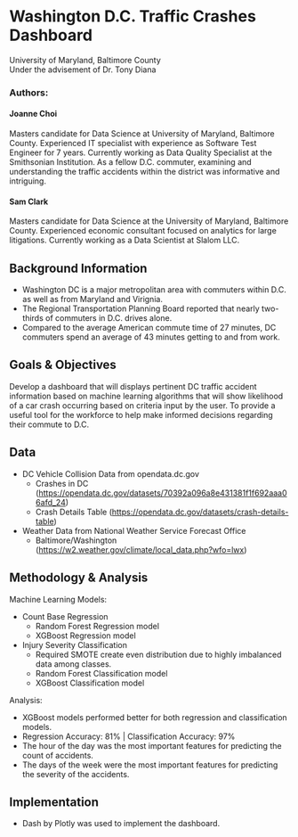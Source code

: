 # Washington D.C. Traffic Crashes Dashboard
University of Maryland, Baltimore County 
<br>
Under the advisement of Dr. Tony Diana 

### Authors:
#### Joanne Choi
Masters candidate for Data Science at University of Maryland, Baltimore County. Experienced IT specialist with experience as Software Test Engineer for 7 years. Currently working as Data Quality Specialist at the Smithsonian Institution. As a fellow D.C. commuter, examining and understanding the traffic accidents within the district was informative and intriguing.
#### Sam Clark
Masters candidate for Data Science at the University of Maryland, Baltimore County. Experienced economic consultant focused on analytics for large litigations. Currently working as a Data Scientist at Slalom LLC.

## Background Information
- Washington DC is a major metropolitan area with commuters within D.C. as well as from Maryland and Virignia. 
- The Regional Transportation Planning Board reported that nearly two-thirds of commuters in D.C. drives alone. 
- Compared to the average American commute time of 27 minutes, DC commuters spend an average of 43 minutes getting to and from work. 

## Goals & Objectives
Develop a dashboard that will displays pertinent DC traffic accident information based on machine learning algorithms that will show likelihood of a car crash occurring based on criteria input by the user. To provide a useful tool for the workforce to help make informed decisions regarding their commute to D.C.

## Data
- DC Vehicle Collision Data from opendata.dc.gov
  - Crashes in DC (https://opendata.dc.gov/datasets/70392a096a8e431381f1f692aaa06afd_24)
  - Crash Details Table (https://opendata.dc.gov/datasets/crash-details-table)
- Weather Data from National Weather Service Forecast Office
  - Baltimore/Washington (https://w2.weather.gov/climate/local_data.php?wfo=lwx)

## Methodology & Analysis
Machine Learning Models:
- Count Base Regression
  - Random Forest Regression model
  - XGBoost Regression model
- Injury Severity Classification
    - Required SMOTE create even distribution due to highly imbalanced data among classes.
  - Random Forest Classification model
  - XGBoost Classification model

Analysis:
- XGBoost models performed better for both regression and classification models.
 - Regression Accuracy: 81%   |   Classification Accuracy: 97%
- The hour of the day was the most important features for predicting the count of accidents.
- The days of the week were the most important features for predicting the severity of the accidents.
  
## Implementation
- Dash by Plotly was used to implement the dashboard. 
